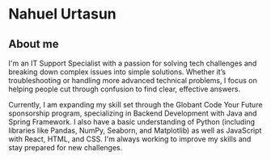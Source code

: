 # Nahuel Urtasun 

## About me
I'm an IT Support Specialist with a passion for solving tech challenges and breaking down complex issues into simple solutions. Whether it’s troubleshooting or handling more advanced technical problems, I focus on helping people cut through confusion to find clear, effective answers.

Currently, I am expanding my skill set through the Globant Code Your Future sponsorship program, specializing in Backend Development with Java and Spring Framework. I also have a basic understanding of Python (including libraries like Pandas, NumPy, Seaborn, and Matplotlib) as well as JavaScript with React, HTML, and CSS. I'm always working to improve my skills and stay prepared for new challenges.


